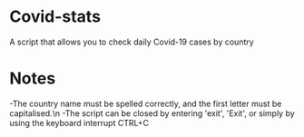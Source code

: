 # Covid-stats
A script that allows you to check daily Covid-19 cases by country



# Notes
-The country name must be spelled correctly, and the first letter must be capitalised.\n
-The script can be closed by entering 'exit', 'Exit', or simply by using the keyboard interrupt CTRL+C
